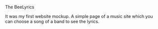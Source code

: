 The BeeLyrics

It was my first website mockup. A simple page of a music site which you can choose
a song of a band to see the lyrics.
